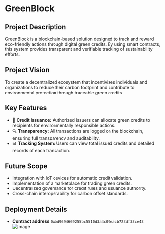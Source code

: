   # GreenBlock

## Project Description
GreenBlock is a blockchain-based solution designed to track and reward eco-friendly actions through digital green credits. By using smart contracts, this system provides transparent and verifiable tracking of sustainability efforts.

## Project Vision
To create a decentralized ecosystem that incentivizes individuals and organizations to reduce their carbon footprint and contribute to environmental protection through traceable green credits.

## Key Features
- 🌿 **Credit Issuance:** Authorized issuers can allocate green credits to recipients for environmentally responsible actions.
- 🔍 **Transparency:** All transactions are logged on the blockchain, ensuring full transparency and auditability.
- 📊 **Tracking System:** Users can view total issued credits and detailed records of each transaction.

## Future Scope
- Integration with IoT devices for automatic credit validation.
- Implementation of a marketplace for trading green credits.
- Decentralized governance for credit rules and issuance authority.
- Cross-chain interoperability for carbon offset standards.

## Deployment Details

- **Contract address**	`0xbd9694669255bc5510d3a4c09eacb723df33ce43`
  ![image](https://github.com/user-attachments/assets/7a230d5b-759c-414b-84d0-4126e99a925c)
